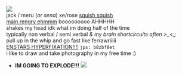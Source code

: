 ![](https://autism.crd.co/assets/images/gallery01/23c4664a_original.gif?v=aaa3f391)  
jack / meru (*or sena*) xe/rose [squish squish](https://github.com/ichikuu)  
[main rengry ehmmm](https://rentry.org/scenario_liar) booooooooo AHHHHH  
shakes my head idk what im doing half of the time  
typically non verbal / semi verbal *& my brain shortcircuits often >_<;;*  
pull up in the whip and go fast like ferrawriiiii  
[ENSTARS HYPERFIXATION!!!!](https://enstars.link/@matenrou) `jps: b8zbf8et`  
i like to draw and take photography in my free time :)  
+ **IM GOING TO EXPLODE!!!** ![](https://cdn.discordapp.com/attachments/729124835296280689/1087785064059916319/image.png)  
